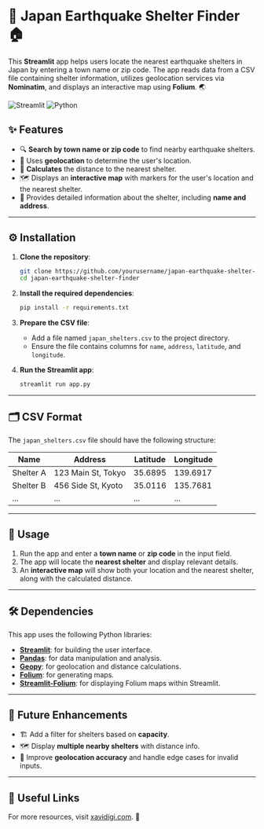 # 🗾 Japan Earthquake Shelter Finder 🏠

This **Streamlit** app helps users locate the nearest earthquake shelters in Japan by entering a town name or zip code. The app reads data from a CSV file containing shelter information, utilizes geolocation services via **Nominatim**, and displays an interactive map using **Folium**. 🌏

![Streamlit](https://img.shields.io/badge/streamlit-app-red?style=for-the-badge&logo=streamlit)
![Python](https://img.shields.io/badge/python-3.8%2B-blue?style=for-the-badge&logo=python)

## ✨ Features

- 🔍 **Search by town name or zip code** to find nearby earthquake shelters.
- 📍 Uses **geolocation** to determine the user's location.
- 📏 **Calculates** the distance to the nearest shelter.
- 🗺️ Displays an **interactive map** with markers for the user's location and the nearest shelter.
- 🏢 Provides detailed information about the shelter, including **name and address**.

---

## ⚙️ Installation

1. **Clone the repository**:

    ```bash
    git clone https://github.com/yourusername/japan-earthquake-shelter-finder.git
    cd japan-earthquake-shelter-finder
    ```

2. **Install the required dependencies**:

    ```bash
    pip install -r requirements.txt
    ```

3. **Prepare the CSV file**:

    - Add a file named `japan_shelters.csv` to the project directory.
    - Ensure the file contains columns for `name`, `address`, `latitude`, and `longitude`.

4. **Run the Streamlit app**:

    ```bash
    streamlit run app.py
    ```

---

## 🗂️ CSV Format

The `japan_shelters.csv` file should have the following structure:

| Name         | Address              | Latitude  | Longitude  |
|--------------|----------------------|-----------|------------|
| Shelter A    | 123 Main St, Tokyo    | 35.6895   | 139.6917   |
| Shelter B    | 456 Side St, Kyoto    | 35.0116   | 135.7681   |
| ...          | ...                   | ...       | ...        |

---

## 🚀 Usage

1. Run the app and enter a **town name** or **zip code** in the input field.
2. The app will locate the **nearest shelter** and display relevant details.
3. An **interactive map** will show both your location and the nearest shelter, along with the calculated distance.

---

## 🛠️ Dependencies

This app uses the following Python libraries:

- **[Streamlit](https://streamlit.io/)**: for building the user interface.
- **[Pandas](https://pandas.pydata.org/)**: for data manipulation and analysis.
- **[Geopy](https://geopy.readthedocs.io/)**: for geolocation and distance calculations.
- **[Folium](https://python-visualization.github.io/folium/)**: for generating maps.
- **[Streamlit-Folium](https://pypi.org/project/streamlit-folium/)**: for displaying Folium maps within Streamlit.

---

## 🚧 Future Enhancements

- 🏗️ Add a filter for shelters based on **capacity**.
- 🗺️ Display **multiple nearby shelters** with distance info.
- 🎯 Improve **geolocation accuracy** and handle edge cases for invalid inputs.

---

## 🔗 Useful Links

For more resources, visit [xavidigi.com](https://xavidigi.com/). 🔗
